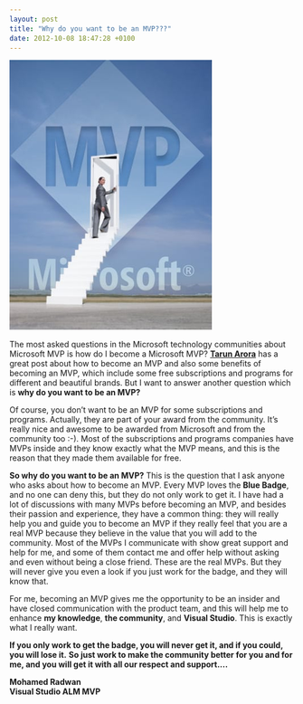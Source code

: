 ```yaml
---
layout: post
title: "Why do you want to be an MVP???"
date: 2012-10-08 18:47:28 +0100
---
```


[![](/assets/images/2012/10/mvp-world-2.jpg "MVP world-2")](/assets/images/2012/10/mvp-world-2.jpg)

The most asked questions in the Microsoft technology communities about Microsoft MVP is how do I become a Microsoft MVP? **[Tarun Arora](http://geekswithblogs.net/TarunArora/archive/2012/08/25/are-you-cashing-in-on-the-mvp-complimentary-subscriptions.aspx "Tarun Arora, Become MVP")** has a great post about how to become an MVP and also some benefits of becoming an MVP, which include some free subscriptions and programs for different and beautiful brands. But I want to answer another question which is **why do you want to be an MVP?**

Of course, you don’t want to be an MVP for some subscriptions and programs. Actually, they are part of your award from the community. It’s really nice and awesome to be awarded from Microsoft and from the community too :-). Most of the subscriptions and programs companies have MVPs inside and they know exactly what the MVP means, and this is the reason that they made them available for free.

**So why do you want to be an MVP?** This is the question that I ask anyone who asks about how to become an MVP. Every MVP loves the **Blue Badge**, and no one can deny this, but they do not only work to get it. I have had a lot of discussions with many MVPs before becoming an MVP, and besides their passion and experience, they have a common thing: they will really help you and guide you to become an MVP if they really feel that you are a real MVP because they believe in the value that you will add to the community. Most of the MVPs I communicate with show great support and help for me, and some of them contact me and offer help without asking and even without being a close friend. These are the real MVPs. But they will never give you even a look if you just work for the badge, and they will know that.

For me, becoming an MVP gives me the opportunity to be an insider and have closed communication with the product team, and this will help me to enhance **my knowledge**, **the community**, and **Visual Studio**. This is exactly what I really want. 

**If you only work to get the badge, you will never get it, and if you could, you will lose it.** **So just work to make the community better for you and for me, and you will get it with all our respect and support....**

**Mohamed Radwan**  
**Visual Studio ALM MVP**
